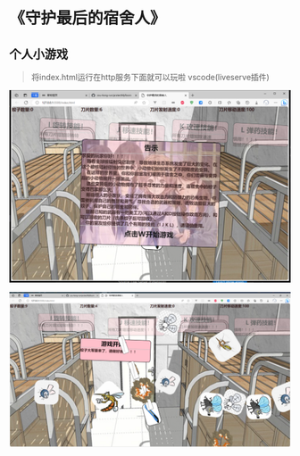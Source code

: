 # 《守护最后的宿舍人》
## 个人小游戏
> 将index.html运行在http服务下面就可以玩啦 vscode(liveserve插件)

![image-20231002183435262](assets/image-20231002183435262.png)

![image-20231002183540819](assets/image-20231002183540819.png)